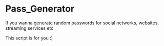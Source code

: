 # Pass_Generator
If you wanna generate random passwords for social networks, websites, streaming services etc

This script is for you :) 
